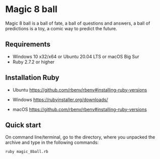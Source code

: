 Magic 8 ball
=
Magic 8 ball is a ball of fate, a ball of questions and answers, a ball of predictions is a toy, a comic way to predict the future.

Requirements
-
* Windows 10 x32/x64 or Ubuntu 20.04 LTS or macOS Big Sur
* Ruby 2.7.2  or higher

Installation Ruby
-

* Ubuntu
https://github.com/rbenv/rbenv#installing-ruby-versions

* Windows
https://rubyinstaller.org/downloads/

* macOS
https://github.com/rbenv/rbenv#installing-ruby-versions

Quick start
-
On command line/terminal, go to the directory, where you unpacked the archive and type in the following commands:

`ruby magic_8ball.rb`
